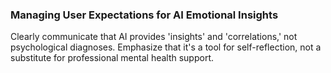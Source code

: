 ### Managing User Expectations for AI Emotional Insights
Clearly communicate that AI provides 'insights' and 'correlations,' not psychological diagnoses. Emphasize that it's a tool for self-reflection, not a substitute for professional mental health support.

